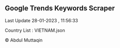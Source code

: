 

## Google Trends Keywords Scraper 
 
Last Update 28-01-2023 , 11:56:33

Country List :
VIETNAM.json



© Abdul Muttaqin 
